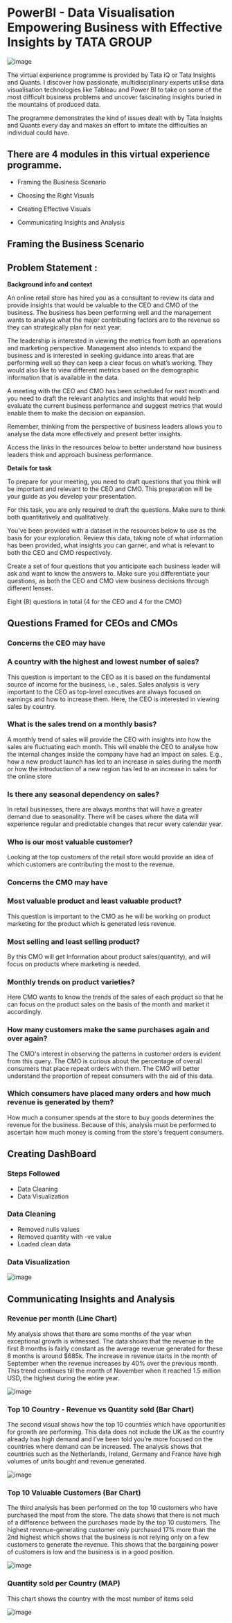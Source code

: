 # PowerBI - Data Visualisation Empowering Business with Effective Insights by TATA GROUP

![image](https://github.com/MrutyunjayShukla/PowerBI-Data-Visualisation-Empowering-Business-with-Effective-Insights-by-TATA-GROUP/assets/89764972/2125a5fd-ed81-4597-8512-e415a7422aab)

The virtual experience programme is provided by Tata iQ or Tata Insights and Quants. I discover how passionate, multidisciplinary experts utilise data visualisation technologies like Tableau and Power BI to take on some of the most difficult business problems and uncover fascinating insights buried in the mountains of produced data. 

The programme demonstrates the kind of issues dealt with by Tata Insights and Quants every day and makes an effort to imitate the difficulties an individual could have.

## **There are 4 modules in this virtual experience programme.**

- Framing the Business Scenario

- Choosing the Right Visuals

- Creating Effective Visuals

- Communicating Insights and Analysis

## Framing the Business Scenario

## Problem Statement :

**Background info and context**

An online retail store has hired you as a consultant to review its data and provide insights that would be valuable to the CEO and CMO of the business. The business has been performing well and the management wants to analyse what the major contributing factors are to the revenue so they can strategically plan for next year.

The leadership is interested in viewing the metrics from both an operations and marketing perspective. Management also intends to expand the business and is interested in seeking guidance into areas that are performing well so they can keep a clear focus on what’s working. They would also like to view different metrics based on the demographic information that is available in the data.

A meeting with the CEO and CMO has been scheduled for next month and you need to draft the relevant analytics and insights that would help evaluate the current business performance and suggest metrics that would enable them to make the decision on expansion.

Remember, thinking from the perspective of business leaders allows you to analyse the data more effectively and present better insights.

Access the links in the resources below to better understand how business leaders think and approach business performance.

**Details for task**

To prepare for your meeting, you need to draft questions that you think will be important and relevant to the CEO and CMO. This preparation will be your guide as you develop your presentation.

For this task, you are only required to draft the questions. Make sure to think both quantitatively and qualitatively.

You’ve been provided with a dataset in the resources below to use as the basis for your exploration. Review this data, taking note of what information has been provided, what insights you can garner, and what is relevant to both the CEO and CMO respectively.

Create a set of four questions that you anticipate each business leader will ask and want to know the answers to. Make sure you differentiate your questions, as both the CEO and CMO view business decisions through different lenses.

Eight (8) questions in total (4 for the CEO and 4 for the CMO)

## Questions Framed for CEOs and CMOs

### Concerns the CEO may have

### A country with the highest and lowest number of sales?

This question is important to the CEO as it is based on the fundamental source of income for the business, i.e., sales. Sales analysis is very important to the CEO as top-level executives are always focused on earnings and how to increase them. Here, the CEO is interested in viewing sales by country.

### What is the sales trend on a monthly basis?

A monthly trend of sales will provide the CEO with insights into how the sales are fluctuating each month. This will enable the CEO to analyse how the internal changes inside the company have had an impact on sales. E.g., how a new product launch has led to an increase in sales during the month or how the introduction of a new region has led to an increase in sales for the online store

### Is there any seasonal dependency on sales?

In retail businesses, there are always months that will have a greater demand due to seasonality. There will be cases where the data will experience regular and predictable changes that recur every calendar year. 

### Who is our most valuable customer?

Looking at the top customers of the retail store would provide an idea of which customers are contributing the most to the revenue.

### Concerns the CMO may have

### Most valuable product and least valuable product?

This question is important to the CMO as he will be working on product marketing for the product which is generated less revenue.

### Most selling and least selling product?

By this CMO will get Information about product sales(quantity), and will focus on products where marketing is needed.

### Monthly trends on product varieties?

Here CMO wants to know the trends of the sales of each product so that he can focus on the product sales on the basis of the month and market it accordingly.

### How many customers make the same purchases again and over again?

The CMO's interest in observing the patterns in customer orders is evident from this query.
The CMO is curious about the percentage of overall consumers that place repeat orders with them.
The CMO will better understand the proportion of repeat consumers with the aid of this data.

### Which consumers have placed many orders and how much revenue is generated by them?

How much a consumer spends at the store to buy goods determines the revenue for the business.
Because of this, analysis must be performed to ascertain how much money is coming from the store's frequent consumers.

## Creating DashBoard 

### Steps Followed

- Data Cleaning
- Data Visualization

### Data Cleaning 

- Removed nulls values
- Removed quantity with -ve value
- Loaded clean data

### Data Visualization 

![image](https://github.com/MrutyunjayShukla/PowerBI-Data-Visualisation-Empowering-Business-with-Effective-Insights-by-TATA-GROUP/assets/89764972/8bcf878d-7575-48d7-bc9d-9639cbe8f3fd)

## Communicating Insights and Analysis

### Revenue per month (Line Chart)

My analysis shows that there are some months of the year when exceptional growth is witnessed. The data shows that the revenue in the first 8 months is fairly constant as the average revenue generated for these 8 months is around $685k. The increase in revenue starts in the month of September when the revenue increases by 40% over the previous month. This trend continues till the month of November when it reached 1.5 million USD, the highest during the entire year.

![image](https://github.com/MrutyunjayShukla/PowerBI-Data-Visualisation-Empowering-Business-with-Effective-Insights-by-TATA-GROUP/assets/89764972/08c615b1-28c6-4eb4-aded-008a2e47972f)


### Top 10 Country - Revenue vs Quantity sold (Bar Chart)

The second visual shows how the top 10 countries which have opportunities for growth are performing. This data does not include the UK as the country already has high demand and I’ve been told you’re more focused on the countries where demand can be increased. The analysis shows that countries such as the Netherlands, Ireland, Germany and France have high volumes of units bought and revenue generated. 

![image](https://github.com/MrutyunjayShukla/PowerBI-Data-Visualisation-Empowering-Business-with-Effective-Insights-by-TATA-GROUP/assets/89764972/41b7461d-f7aa-49f7-b854-7048e014b75d)

### Top 10 Valuable Customers (Bar Chart)

The third analysis has been performed on the top 10 customers who have purchased the most from the store. The data shows that there is not much of a difference between the purchases made by the top 10 customers. The highest revenue-generating customer only purchased 17% more than the 2nd highest which shows that the business is not relying only on a few customers to generate the revenue. This shows that the bargaining power of customers is low and the business is in a good position.

![image](https://github.com/MrutyunjayShukla/PowerBI-Data-Visualisation-Empowering-Business-with-Effective-Insights-by-TATA-GROUP/assets/89764972/7d75e2f8-eec2-488d-86ce-59436890e708)

### Quantity sold per Country (MAP)

This chart shows the country with the most number of items sold 

![image](https://github.com/MrutyunjayShukla/PowerBI-Data-Visualisation-Empowering-Business-with-Effective-Insights-by-TATA-GROUP/assets/89764972/5e82d82f-7185-401b-9b00-5188e0043140)

